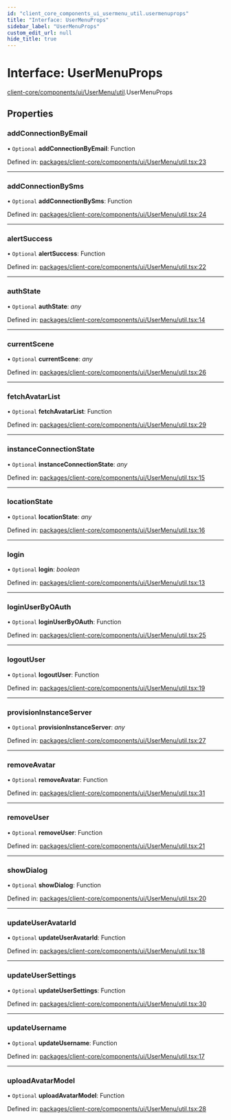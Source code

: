 ```yaml
---
id: "client_core_components_ui_usermenu_util.usermenuprops"
title: "Interface: UserMenuProps"
sidebar_label: "UserMenuProps"
custom_edit_url: null
hide_title: true
---
```


# Interface: UserMenuProps

[client-core/components/ui/UserMenu/util](../modules/client_core_components_ui_usermenu_util.md).UserMenuProps

## Properties

### addConnectionByEmail

• `Optional` **addConnectionByEmail**: Function

Defined in: [packages/client-core/components/ui/UserMenu/util.tsx:23](https://github.com/xr3ngine/xr3ngine/blob/9d253dc38/packages/client-core/components/ui/UserMenu/util.tsx#L23)

___

### addConnectionBySms

• `Optional` **addConnectionBySms**: Function

Defined in: [packages/client-core/components/ui/UserMenu/util.tsx:24](https://github.com/xr3ngine/xr3ngine/blob/9d253dc38/packages/client-core/components/ui/UserMenu/util.tsx#L24)

___

### alertSuccess

• `Optional` **alertSuccess**: Function

Defined in: [packages/client-core/components/ui/UserMenu/util.tsx:22](https://github.com/xr3ngine/xr3ngine/blob/9d253dc38/packages/client-core/components/ui/UserMenu/util.tsx#L22)

___

### authState

• `Optional` **authState**: *any*

Defined in: [packages/client-core/components/ui/UserMenu/util.tsx:14](https://github.com/xr3ngine/xr3ngine/blob/9d253dc38/packages/client-core/components/ui/UserMenu/util.tsx#L14)

___

### currentScene

• `Optional` **currentScene**: *any*

Defined in: [packages/client-core/components/ui/UserMenu/util.tsx:26](https://github.com/xr3ngine/xr3ngine/blob/9d253dc38/packages/client-core/components/ui/UserMenu/util.tsx#L26)

___

### fetchAvatarList

• `Optional` **fetchAvatarList**: Function

Defined in: [packages/client-core/components/ui/UserMenu/util.tsx:29](https://github.com/xr3ngine/xr3ngine/blob/9d253dc38/packages/client-core/components/ui/UserMenu/util.tsx#L29)

___

### instanceConnectionState

• `Optional` **instanceConnectionState**: *any*

Defined in: [packages/client-core/components/ui/UserMenu/util.tsx:15](https://github.com/xr3ngine/xr3ngine/blob/9d253dc38/packages/client-core/components/ui/UserMenu/util.tsx#L15)

___

### locationState

• `Optional` **locationState**: *any*

Defined in: [packages/client-core/components/ui/UserMenu/util.tsx:16](https://github.com/xr3ngine/xr3ngine/blob/9d253dc38/packages/client-core/components/ui/UserMenu/util.tsx#L16)

___

### login

• `Optional` **login**: *boolean*

Defined in: [packages/client-core/components/ui/UserMenu/util.tsx:13](https://github.com/xr3ngine/xr3ngine/blob/9d253dc38/packages/client-core/components/ui/UserMenu/util.tsx#L13)

___

### loginUserByOAuth

• `Optional` **loginUserByOAuth**: Function

Defined in: [packages/client-core/components/ui/UserMenu/util.tsx:25](https://github.com/xr3ngine/xr3ngine/blob/9d253dc38/packages/client-core/components/ui/UserMenu/util.tsx#L25)

___

### logoutUser

• `Optional` **logoutUser**: Function

Defined in: [packages/client-core/components/ui/UserMenu/util.tsx:19](https://github.com/xr3ngine/xr3ngine/blob/9d253dc38/packages/client-core/components/ui/UserMenu/util.tsx#L19)

___

### provisionInstanceServer

• `Optional` **provisionInstanceServer**: *any*

Defined in: [packages/client-core/components/ui/UserMenu/util.tsx:27](https://github.com/xr3ngine/xr3ngine/blob/9d253dc38/packages/client-core/components/ui/UserMenu/util.tsx#L27)

___

### removeAvatar

• `Optional` **removeAvatar**: Function

Defined in: [packages/client-core/components/ui/UserMenu/util.tsx:31](https://github.com/xr3ngine/xr3ngine/blob/9d253dc38/packages/client-core/components/ui/UserMenu/util.tsx#L31)

___

### removeUser

• `Optional` **removeUser**: Function

Defined in: [packages/client-core/components/ui/UserMenu/util.tsx:21](https://github.com/xr3ngine/xr3ngine/blob/9d253dc38/packages/client-core/components/ui/UserMenu/util.tsx#L21)

___

### showDialog

• `Optional` **showDialog**: Function

Defined in: [packages/client-core/components/ui/UserMenu/util.tsx:20](https://github.com/xr3ngine/xr3ngine/blob/9d253dc38/packages/client-core/components/ui/UserMenu/util.tsx#L20)

___

### updateUserAvatarId

• `Optional` **updateUserAvatarId**: Function

Defined in: [packages/client-core/components/ui/UserMenu/util.tsx:18](https://github.com/xr3ngine/xr3ngine/blob/9d253dc38/packages/client-core/components/ui/UserMenu/util.tsx#L18)

___

### updateUserSettings

• `Optional` **updateUserSettings**: Function

Defined in: [packages/client-core/components/ui/UserMenu/util.tsx:30](https://github.com/xr3ngine/xr3ngine/blob/9d253dc38/packages/client-core/components/ui/UserMenu/util.tsx#L30)

___

### updateUsername

• `Optional` **updateUsername**: Function

Defined in: [packages/client-core/components/ui/UserMenu/util.tsx:17](https://github.com/xr3ngine/xr3ngine/blob/9d253dc38/packages/client-core/components/ui/UserMenu/util.tsx#L17)

___

### uploadAvatarModel

• `Optional` **uploadAvatarModel**: Function

Defined in: [packages/client-core/components/ui/UserMenu/util.tsx:28](https://github.com/xr3ngine/xr3ngine/blob/9d253dc38/packages/client-core/components/ui/UserMenu/util.tsx#L28)
